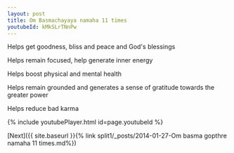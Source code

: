 ```yaml
---
layout: post
title: Om Basmachayaya namaha 11 times
youtubeId: kMkSLrTNnPw
---
```

 
 
Helps get goodness, bliss and peace and God's blessings
 
Helps remain focused, help generate inner energy 
 
Helps boost physical and mental health 
 
Helps remain grounded and generates a sense of gratitude towards the greater power 
 
Helps reduce bad karma
 
 
 
 


{% include youtubePlayer.html id=page.youtubeId %}
 
[Next]({{ site.baseurl }}{% link  split1/_posts/2014-01-27-Om basma gopthre namaha 11 times.md%})
 
